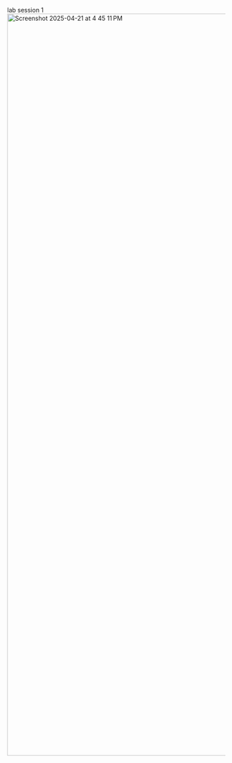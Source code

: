 lab session 1
<img width="1710" alt="Screenshot 2025-04-21 at 4 45 11 PM" src="https://github.com/user-attachments/assets/2145df60-fe84-44a6-85b6-78b57068a4e2" />

